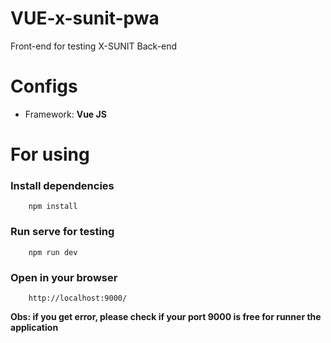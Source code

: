 # VUE-x-sunit-pwa

Front-end for testing X-SUNIT Back-end

# Configs

* Framework: **Vue JS**

# For using

### Install dependencies

```
    npm install
```

### Run serve for testing

```
    npm run dev
```

### Open in your browser

```
    http://localhost:9000/
```

__Obs: if you get error, please check if your port 9000 is free for runner the application__